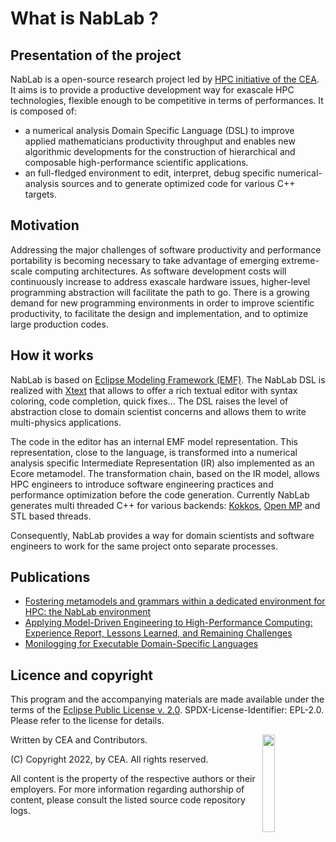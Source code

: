 # What is NabLab ?

## Presentation of the project

NabLab is a open-source research project led by [HPC initiative of the CEA](http://www-hpc.cea.fr/index-en.html).
It aims is to provide a productive development way for exascale HPC technologies, flexible enough to be competitive in terms of performances.
It is composed of:

- a numerical analysis Domain Specific Language (DSL) to improve applied mathematicians productivity throughput and enables new algorithmic developments for the construction of hierarchical and composable high-performance scientific applications.
- an full-fledged environment to edit, interpret, debug specific numerical-analysis sources and to generate optimized code for various C++ targets.


## Motivation

Addressing the major challenges of software productivity and performance portability is becoming necessary to take advantage of emerging extreme-scale computing architectures. As software development costs will continuously increase to address exascale hardware issues, higher-level programming abstraction will facilitate the path to go. There is a growing demand for new programming environments in order to improve scientific productivity, to facilitate the design and implementation, and to optimize large production codes.


## How it works

NabLab is based on [Eclipse Modeling Framework (EMF)](https://www.eclipse.org/modeling/emf). The NabLab DSL is realized with [Xtext](https://www.eclipse.org/Xtext) that allows to offer a rich textual editor with syntax coloring, code completion, quick fixes... The DSL raises the level of abstraction close to domain scientist concerns and allows them to write multi-physics applications.

The code in the editor has an internal EMF model representation. This representation, close to the language, is transformed into a numerical analysis specific Intermediate Representation (IR) also implemented as an Ecore metamodel. The transformation chain, based on the IR model, allows HPC engineers to introduce software engineering practices and performance optimization before the code generation. Currently NabLab generates multi threaded C++ for various backends: [Kokkos](https://github.com/kokkos), [Open MP](https://www.openmp.org/) and STL based threads. 

Consequently, NabLab provides a way for domain scientists and software engineers to work for the same project onto separate processes.


## Publications

- [Fostering metamodels and grammars within a dedicated environment for HPC: the NabLab environment](https://hal.inria.fr/hal-01910139)
- [Applying Model-Driven Engineering to High-Performance Computing: Experience Report, Lessons Learned, and Remaining Challenges](https://hal.inria.fr/hal-02296030)
- [Monilogging for Executable Domain-Specific Languages](https://hal.inria.fr/hal-03358061)


## Licence and copyright

This program and the accompanying materials are made available under the terms of the [Eclipse Public License v. 2.0](https://www.eclipse.org/legal/epl-v20.html). SPDX-License-Identifier: EPL-2.0. Please refer to the license for details.

<img src="http://www.cea.fr/PublishingImages/cea.jpg" width="20%" height="20%" align="right" />

Written by CEA and Contributors.

(C) Copyright 2022, by CEA. All rights reserved.

All content is the property of the respective authors or their employers.
For more information regarding authorship of content, please consult the
listed source code repository logs.

